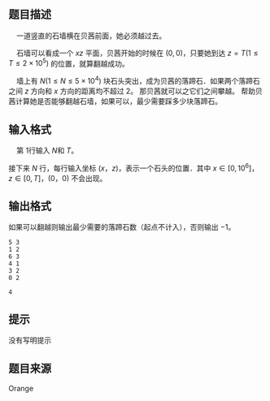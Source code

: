 

## 题目描述
    一道竖直的石墙横在贝茜前面，她必须越过去。

    石墙可以看成一个 $xz$ 平面，贝茜开始的时候在 $(0,0)$，只要她到达 $z=T(1\le T\le 2\times 10^5)$ 的位置，就算翻越成功。

    墙上有 $N(1\le N\le 5\times 10^4)$ 块石头突出，成为贝茜的落蹄石．如果两个落蹄石之间 $z$ 方向和 $x$ 方向的距离均不超过 $2$。 那贝茜就可以之它们之间攀越。 帮助贝茜计算她是否能够翻越石墙，如果可以，最少需要踩多少块落蹄石。
## 输入格式
    第 $1$行输入 $N$和 $T$。

接下来 $N$ 行，每行输入坐标 $(x，z)$，表示一个石头的位置．其中 $x\in[0,10^6]$，$z\in[0,T]$，$(0，0)$ 不会出现。
## 输出格式

如果可以翻越则输出最少需要的落蹄石数（起点不计入），否则输出 $-1$。

```input1
5 3
1 2
6 3
4 1
3 2
0 2

```

```output1
4
```

## 提示
没有写明提示
## 题目来源
Orange


